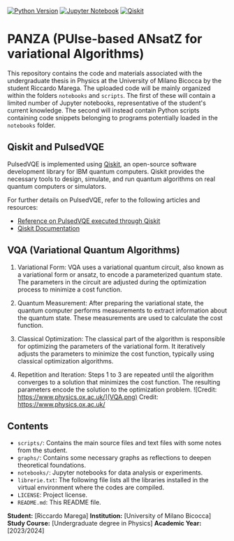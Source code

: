[![Python Version](https://img.shields.io/badge/Python-3-blue)](https://www.python.org/)
[![Jupyter Notebook](https://img.shields.io/badge/Jupyter-Notebook-orange)](https://jupyter.org/)
[![Qiskit](https://img.shields.io/badge/Qiskit-0.45.1-blue.svg?style=flat-square&logo=qiskit&logoColor=white)](https://www.ibm.com/quantum/qiskit)


# PANZA (PUlse-based ANsatZ for variational Algorithms)

This repository contains the code and materials associated with the undergraduate thesis in Physics at the University of Milano Bicocca by the student Riccardo Marega. The uploaded code will be mainly organized within the folders `notebooks` and `scripts`. The first of these will contain a limited number of Jupyter notebooks, representative of the student's current knowledge. The second will instead contain Python scripts containing code snippets belonging to programs potentially loaded in the `notebooks` folder.

## Qiskit and PulsedVQE

PulsedVQE is implemented using [Qiskit](https://qiskit.org/), an open-source software development library for IBM quantum computers. Qiskit provides the necessary tools to design, simulate, and run quantum algorithms on real quantum computers or simulators.

For further details on PulsedVQE, refer to the following articles and resources:
- [Reference on PulsedVQE executed through Qiskit](https://medium.com/qiskit/enhance-variational-quantum-algorithms-with-qiskit-pulse-and-qiskit-dynamics-768249daf8dd)
- [Qiskit Documentation](https://qiskit.org/documentation/)

## VQA (Variational Quantum Algorithms)

1. Variational Form: VQA uses a variational quantum circuit, also known as a variational form or ansatz, to encode a parameterized quantum state. The parameters in the circuit are adjusted during the optimization process to minimize a cost function.

2. Quantum Measurement: After preparing the variational state, the quantum computer performs measurements to extract information about the quantum state. These measurements are used to calculate the cost function.

3. Classical Optimization: The classical part of the algorithm is responsible for optimizing the parameters of the variational form. It iteratively adjusts the parameters to minimize the cost function, typically using classical optimization algorithms.

4. Repetition and Iteration: Steps 1 to 3 are repeated until the algorithm converges to a solution that minimizes the cost function. The resulting parameters encode the solution to the optimization problem.
![Credit: https://www.physics.ox.ac.uk/](VQA.png)
Credit: https://www.physics.ox.ac.uk/

## Contents

- `scripts/`: Contains the main source files and text files with some notes from the student.
- `graphs/`: Contains some necessary graphs as reflections to deepen theoretical foundations.
- `notebooks/`: Jupyter notebooks for data analysis or experiments.
- `librerie.txt`: The following file lists all the libraries installed in the virtual environment where the codes are compiled.
- `LICENSE`: Project license.
- `README.md`: This README file.

**Student:** [Riccardo Marega]
**Institution:** [University of Milano Bicocca]
**Study Course:** [Undergraduate degree in Physics]
**Academic Year:** [2023/2024]

  
